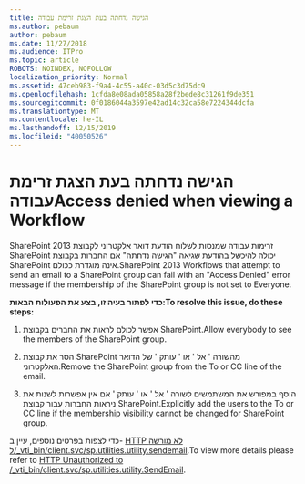 ```yaml
---
title: הגישה נדחתה בעת הצגת זרימת עבודה
ms.author: pebaum
author: pebaum
ms.date: 11/27/2018
ms.audience: ITPro
ms.topic: article
ROBOTS: NOINDEX, NOFOLLOW
localization_priority: Normal
ms.assetid: 47ceb983-f9a4-4c55-a40c-03d5c3d75dc9
ms.openlocfilehash: 1cfda8e08ada05858a28f2bede8c31261f9de351
ms.sourcegitcommit: 0f0186044a3597e42ad14c32ca58e7224344dcfa
ms.translationtype: MT
ms.contentlocale: he-IL
ms.lasthandoff: 12/15/2019
ms.locfileid: "40050526"
---
```

# <a name="access-denied-when-viewing-a-workflow"></a><span data-ttu-id="54346-102">הגישה נדחתה בעת הצגת זרימת עבודה</span><span class="sxs-lookup"><span data-stu-id="54346-102">Access denied when viewing a Workflow</span></span>

<span data-ttu-id="54346-103">SharePoint 2013 זרימות עבודה שמנסות לשלוח הודעת דואר אלקטרוני לקבוצת SharePoint יכולה להיכשל בהודעת שגיאה "הגישה נדחתה" אם החברות בקבוצת SharePoint אינה מוגדרת ככולם.</span><span class="sxs-lookup"><span data-stu-id="54346-103">SharePoint 2013 Workflows that attempt to send an email to a SharePoint group can fail with an "Access Denied" error message if the membership of the SharePoint group is not set to Everyone.</span></span>
  
 <span data-ttu-id="54346-104">**כדי לפתור בעיה זו, בצע את הפעולות הבאות:**</span><span class="sxs-lookup"><span data-stu-id="54346-104">**To resolve this issue, do these steps:**</span></span>
  
 1. <span data-ttu-id="54346-105">אפשר לכולם לראות את החברים בקבוצת SharePoint.</span><span class="sxs-lookup"><span data-stu-id="54346-105">Allow everybody to see the members of the SharePoint group.</span></span>
  
 2. <span data-ttu-id="54346-106">הסר את קבוצת SharePoint מהשורה ' אל ' או ' עותק ' של הדואר האלקטרוני.</span><span class="sxs-lookup"><span data-stu-id="54346-106">Remove the SharePoint group from the To or CC line of the email.</span></span>
  
 3. <span data-ttu-id="54346-107">הוסף במפורש את המשתמשים לשורה ' אל ' או ' עותק ' אם אין אפשרות לשנות את ניראות החברות עבור קבוצת SharePoint.</span><span class="sxs-lookup"><span data-stu-id="54346-107">Explicitly add the users to the To or CC line if the membership visibility cannot be changed for SharePoint group.</span></span>
  
<span data-ttu-id="54346-108">כדי לצפות בפרטים נוספים, עיין ב- [HTTP לא מורשה ל/_vti_bin/client.svc/sp.utilities.utility.sendemail](https://go.microsoft.com/fwlink/?linkid=2044694&amp;clcid=0x409).</span><span class="sxs-lookup"><span data-stu-id="54346-108">To view more details please refer to [HTTP Unauthorized to /_vti_bin/client.svc/sp.utilities.utility.SendEmail](https://go.microsoft.com/fwlink/?linkid=2044694&amp;clcid=0x409).</span></span>
  